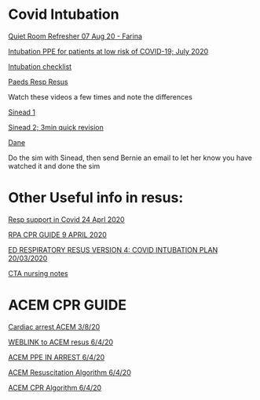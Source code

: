 # Covid Intubation

[Quiet Room Refresher 07 Aug 20 - Farina](https://youtu.be/u-nLujv1les)

[Intubation	PPE	for	patients at	low	risk of	COVID-19; July 2020](https://drive.google.com/file/d/1gHlNRGV6pUE0jMtFR6to9W4akJoM0kZv/view?usp=sharing)

[Intubation checklist](https://drive.google.com/open?id=1Srt1b3FiH3MYYRsfHxYuWCSOr5aQakeZ)

[Paeds Resp Resus](https://drive.google.com/open?id=16r1dE5zjmYA-N0z2F5SsrjxmvXEDGKZu)

Watch these videos a few times and note the differences

[Sinead 1](https://vimeo.com/400852948/bcce428de4)

[Sinead 2; 3min quick revision](https://youtu.be/KcTU-JjOSnA)

[Dane](https://youtu.be/ELdEJ4ZutB8)


Do the sim with Sinead, then send Bernie an email to let her know you have watched it and done the sim


# Other Useful info in resus:

[Resp support in Covid 24 Aprl 2020](https://drive.google.com/file/d/1QekZzqJMnCepkfgB0BmCtjK4b5NYWvRy/view?usp=sharing)

[RPA CPR GUIDE 9 APRIL 2020](https://drive.google.com/open?id=1nGeiFdaDH2_3Bu_VC1w-8JbCvMdQM9vK)

[ED RESPIRATORY RESUS VERSION 4: COVID INTUBATION PLAN 20/03/2020](https://drive.google.com/file/d/1FAwaSeT0K_V3LHLsB0AH4QCrS-kvmr0P/view?usp=sharing)

[CTA nursing notes](https://drive.google.com/file/d/1d_vGhuEYCpk_tc-RiwHW-gWeJuTqqPtg/view?usp=sharing)



# ACEM CPR GUIDE 

[Cardiac arrest ACEM 3/8/20](https://drive.google.com/file/d/1s1nDgCytH0npZvYjT5NVxrtOuUij4TzH/view?usp=sharing)

[WEBLINK to ACEM resus 6/4/20](https://acem.org.au/Content-Sources/Advancing-Emergency-Medicine/COVID-19/Resources/Clinical-Guidelines/Adult-Cardiac-Arrest-Management)

[ACEM PPE IN ARREST 6/4/20](https://drive.google.com/open?id=18HtbraJi9hvt7U-UBQD_9YonD0dChxHC)

[ACEM Resuscitation Algorithm 6/4/20](https://drive.google.com/open?id=1l6SSfSa83z0csW6qnt53MqDp1VbtuI8W)

[ACEM CPR Algorithm 6/4/20](https://drive.google.com/open?id=1LHBNMiexSaKcWN21a1QTvpixFtR_XLkM)
